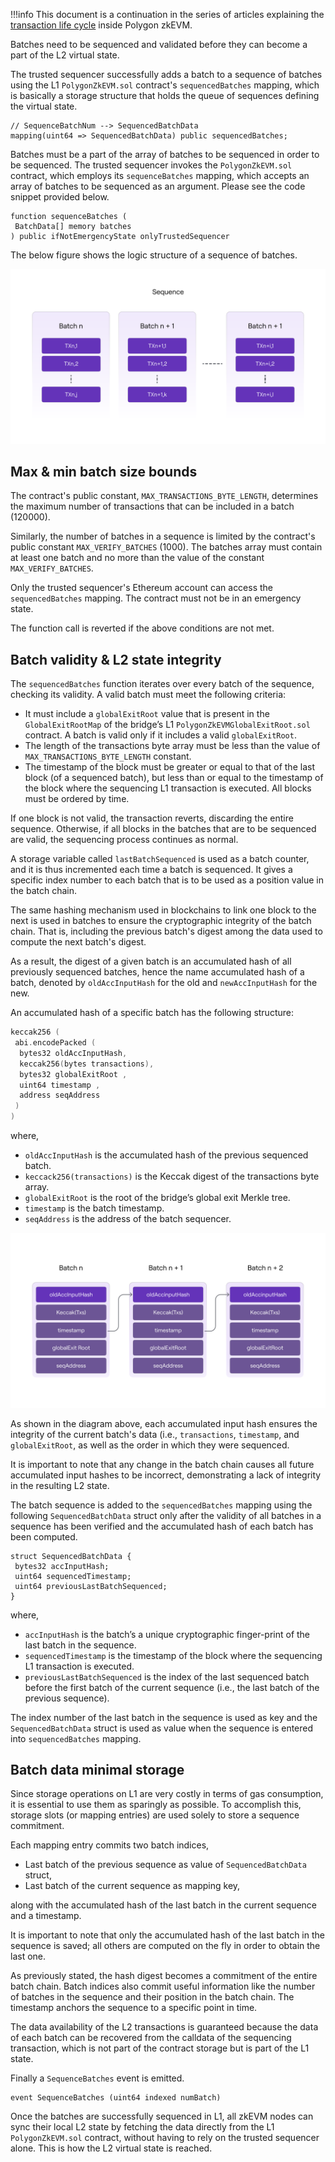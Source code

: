 
!!!info
    This document is a continuation in the series of articles explaining the [transaction life cycle](transaction-execution.md) inside Polygon zkEVM.

Batches need to be sequenced and validated before they can become a part of the L2 virtual state.

The trusted sequencer successfully adds a batch to a sequence of batches using the L1 `PolygonZkEVM.sol` contract's `sequencedBatches` mapping, which is basically a storage structure that holds the queue of sequences defining the virtual state.

```
// SequenceBatchNum --> SequencedBatchData
mapping(uint64 => SequencedBatchData) public sequencedBatches;
```

Batches must be a part of the array of batches to be sequenced in order to be sequenced. The trusted sequencer invokes the `PolygonZkEVM.sol` contract, which employs its `sequenceBatches` mapping, which accepts an array of batches to be sequenced as an argument. Please see the code snippet provided below.

```
function sequenceBatches ( 
 BatchData[] memory batches
) public ifNotEmergencyState onlyTrustedSequencer
```

The below figure shows the logic structure of a sequence of batches.

![An outline of sequenced batches](../../../../img/zkEVM/03l2-sequencing-batches.png)

## Max & min batch size bounds

The contract's public constant, `MAX_TRANSACTIONS_BYTE_LENGTH`, determines the maximum number of transactions that can be included in a batch (120000).

Similarly, the number of batches in a sequence is limited by the contract's public constant `MAX_VERIFY_BATCHES` (1000). The batches array must contain at least one batch and no more than the value of the constant `MAX_VERIFY_BATCHES`.

Only the trusted sequencer's Ethereum account can access the `sequencedBatches` mapping. The contract must not be in an emergency state.

The function call is reverted if the above conditions are not met.

## Batch validity & L2 state integrity

The `sequencedBatches` function iterates over every batch of the sequence, checking its validity. A valid batch must meet the following criteria:

- It must include a `globalExitRoot` value that is present in the `GlobalExitRootMap` of the bridge’s L1 `PolygonZkEVMGlobalExitRoot.sol` contract. A batch is valid only if it includes a valid `globalExitRoot`.
- The length of the transactions byte array must be less than the value of `MAX_TRANSACTIONS_BYTE_LENGTH` constant.
- The timestamp of the block must be greater or equal to that of the last block (of a sequenced batch), but less than or equal to the timestamp of the block where the sequencing L1 transaction is executed. All blocks must be ordered by time.

If one block is not valid, the transaction reverts, discarding the entire sequence. Otherwise, if all blocks in the batches that are to be sequenced are valid, the sequencing process continues as normal.

A storage variable called `lastBatchSequenced` is used as a batch counter, and it is thus incremented each time a batch is sequenced. It gives a specific index number to each batch that is to be used as a position value in the batch chain.

The same hashing mechanism used in blockchains to link one block to the next is used in batches to ensure the cryptographic integrity of the batch chain. That is, including the previous batch's digest among the data used to compute the next batch's digest.

As a result, the digest of a given batch is an accumulated hash of all previously sequenced batches, hence the name accumulated hash of a batch, denoted by `oldAccInputHash` for the old and `newAccInputHash` for the new.

An accumulated hash of a specific batch has the following structure:

```c++
keccak256 ( 
 abi.encodePacked (
  bytes32 oldAccInputHash, 
  keccak256(bytes transactions), 
  bytes32 globalExitRoot ,
  uint64 timestamp ,
  address seqAddress
 )
)
```

​where,

- `oldAccInputHash` is the accumulated hash of the previous sequenced batch.
- `keccack256(transactions)` is the Keccak digest of the transactions byte array.
- `globalExitRoot` is the root of the bridge’s global exit Merkle tree.
- `timestamp` is the batch timestamp.
- `seqAddress` is the address of the batch sequencer.

![Batch chain structure](../../../../img/zkEVM/04l2-batch-chain-acc-hash.png)

As shown in the diagram above, each accumulated input hash ensures the integrity of the current batch's data (i.e., `transactions`, `timestamp`, and `globalExitRoot`, as well as the order in which they were sequenced.

It is important to note that any change in the batch chain causes all future accumulated input hashes to be incorrect, demonstrating a lack of integrity in the resulting L2 state.

The batch sequence is added to the `sequencedBatches` mapping using the following `SequencedBatchData` struct only after the validity of all batches in a sequence has been verified and the accumulated hash of each batch has been computed.

```
struct SequencedBatchData {
 bytes32 accInputHash;
 uint64 sequencedTimestamp;
 uint64 previousLastBatchSequenced;
}
```

​where,

- `accInputHash` is the batch’s a unique cryptographic finger-print of the last batch in the sequence.
- `sequencedTimestamp` is the timestamp of the block where the sequencing L1 transaction is executed.
- `previousLastBatchSequenced` is the index of the last sequenced batch before the first batch of the current sequence (i.e., the last batch of the previous sequence).

The index number of the last batch in the sequence is used as key and the `SequencedBatchData` struct is used as value when the sequence is entered into `sequencedBatches` mapping.

## Batch data minimal storage

Since storage operations on L1 are very costly in terms of gas consumption, it is essential to use them as sparingly as possible. To accomplish this, storage slots (or mapping entries) are used solely to store a sequence commitment.

Each mapping entry commits two batch indices,

- Last batch of the previous sequence as value of `SequencedBatchData` struct,
- Last batch of the current sequence as mapping key,

along with the accumulated hash of the last batch in the current sequence and a timestamp.

It is important to note that only the accumulated hash of the last batch in the sequence is saved; all others are computed on the fly in order to obtain the last one.

As previously stated, the hash digest becomes a commitment of the entire batch chain. Batch indices also commit useful information like the number of batches in the sequence and their position in the batch chain. The timestamp anchors the sequence to a specific point in time.

The data availability of the L2 transactions is guaranteed because the data of each batch can be recovered from the calldata of the sequencing transaction, which is not part of the contract storage but is part of the L1 state.

Finally a `SequenceBatches` event is emitted.

```solidity
event SequenceBatches (uint64 indexed numBatch)
```

Once the batches are successfully sequenced in L1, all zkEVM nodes can sync their local L2 state by fetching the data directly from the L1 `PolygonZkEVM.sol` contract, without having to rely on the trusted sequencer alone. This is how the L2 virtual state is reached.
